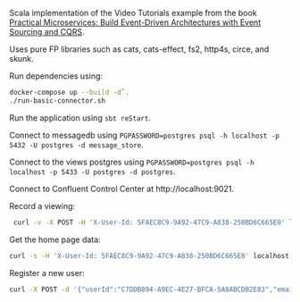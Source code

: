 Scala implementation of the Video Tutorials example from the book [Practical Microservices: Build Event-Driven Architectures with Event Sourcing and CQRS](https://pragprog.com/titles/egmicro/practical-microservices/).

Uses pure FP libraries such as cats, cats-effect, fs2, http4s, circe, and skunk.

Run dependencies using:

```sh
docker-compose up --build -d`.
./run-basic-connector.sh
```

Run the application using `sbt reStart`.

Connect to messagedb using `PGPASSWORD=postgres psql -h localhost -p 5432 -U postgres -d message_store`.

Connect to the views postgres using `PGPASSWORD=postgres psql -h localhost -p 5433 -U postgres -d postgres`.

Connect to Confluent Control Center at http://localhost:9021.

Record a viewing:

```sh
 curl -v -X POST -H 'X-User-Id: 5FAEC8C9-9A92-47C9-A838-250BD6C665E0' localhost:8080/videos/E86DE3C2-B8CD-449D-BBDC-58C194BD8FA0/viewings
```

Get the home page data:

```sh
curl -s -H 'X-User-Id: 5FAEC8C9-9A92-47C9-A838-250BD6C665E0' localhost:8080/home | jq
```

Register a new user:

```sh
curl -X POST -d '{"userId":"C7DDB894-A9EC-4E27-BFCA-5A8ABCDB2E83","email":"user@site.com","password":"asdf1234"}' localhost:8080/register
```
